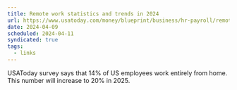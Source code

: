 ```yaml
---
title: Remote work statistics and trends in 2024
url: https://www.usatoday.com/money/blueprint/business/hr-payroll/remote-work-statistics/
date: 2024-04-09
scheduled: 2024-04-11
syndicated: true
tags:
  - links
---
```


USAToday survey says that 14% of US employees work entirely from home. This number will increase to 20% in 2025.
